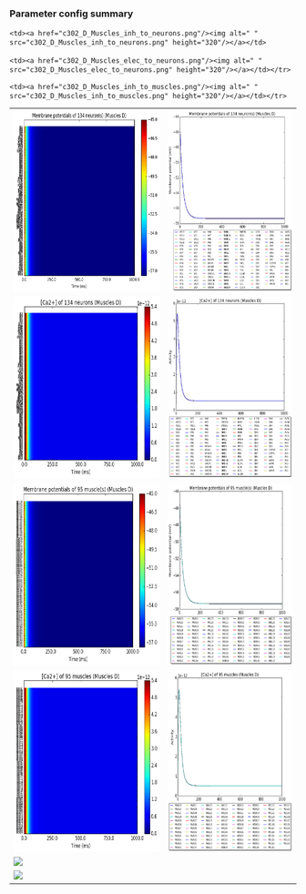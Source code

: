 ### Parameter config summary 
<table>

<tr>
  <td><a href="neurons_D_Muscles.png"/><img alt=" " src="neurons_D_Muscles.png" height="320"/></a></td>
  <td><a href="traces_neuron_Muscles_D.png"/><img alt=" " src="traces_neuron_Muscles_D.png" height="320"/></a></td>
</tr>

<tr>
  <td><a href="neuron_activity_D_Muscles.png"/><img alt=" " src="neuron_activity_D_Muscles.png" height="320"/></a></td>
  <td><a href="traces_neuron_activity_Muscles_D.png"/><img alt=" " src="traces_neuron_activity_Muscles_D.png" height="320"/></a></td>
</tr>

<tr>
  <td><a href="muscles_D_Muscles.png"/><img alt=" " src="muscles_D_Muscles.png" height="320"/></a></td>
  <td><a href="traces_muscles_Muscles_D.png"/><img alt=" " src="traces_muscles_Muscles_D.png" height="320"/></a></td>
</tr>

<tr>
  <td><a href="muscle_activity_D_Muscles.png"/><img alt=" " src="muscle_activity_D_Muscles.png" height="320"/></a></td>
  <td><a href="traces_muscles_activity_Muscles_D.png"/><img alt=" " src="traces_muscles_activity_Muscles_D.png" height="320"/></a></td>
</tr>

<tr><td><a href="c302_D_Muscles_exc_to_neurons.png"/><img alt=" " src="c302_D_Muscles_exc_to_neurons.png" height="320"/></a></td>

    <td><a href="c302_D_Muscles_inh_to_neurons.png"/><img alt=" " src="c302_D_Muscles_inh_to_neurons.png" height="320"/></a></td>

    <td><a href="c302_D_Muscles_elec_to_neurons.png"/><img alt=" " src="c302_D_Muscles_elec_to_neurons.png" height="320"/></a></td></tr>

<tr><td><a href="c302_D_Muscles_exc_to_muscles.png"/><img alt=" " src="c302_D_Muscles_exc_to_muscles.png" height="320"/></a></td>

    <td><a href="c302_D_Muscles_inh_to_muscles.png"/><img alt=" " src="c302_D_Muscles_inh_to_muscles.png" height="320"/></a></td></tr>
</table>
